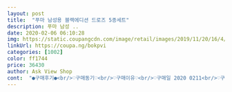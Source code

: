 ```yaml
---
layout: post 
title:  "푸마 남성용 블랙에디션 드로즈 5종세트" 
description: 푸마 남성 ..
date: 2020-02-06 06:10:28 
img: https://static.coupangcdn.com/image/retail/images/2019/11/20/16/4/5ae12d03-aa5c-40e2-849e-60432bb6595c.jpg 
linkUrl: https://coupa.ng/bokpvi 
categories: [1002] 
color: ff1744 
price: 36430 
author: Ask View Shop 
cont:  "●구매후기●<br/>♡구매동기♡<br/>♡구매이유♡<br/>♡구매일 2020 0211<br/>♡구입가격 36430원<br/>♡구입가격 36820원<br/>♡사이즈 95(s)<br/>♡아쉬운점<br/>♡제조국 인도네시아<br/>♡제조귀 중국<br/>♡주문일 2020 0209<br/>개별포장 되어잇어서 선물용으로도 괜찮을것 같아요<br/>배송받아보고 상품이 괜찮아서 재구매 햇습니다<br/>사이즈도 정사이즈고 배송 받아보니 제품 괜찮아서 재구매 하려구요<br/>색상은 5가지 색상이고 밴드도 짱짱하고 스판이라서 아들이 편하다고 하네요<br/>수량5개 들어잇구요  개별포장 되어잇어요<br/>스판이라서 활동량 많은 학생들편하게 입을수 잇을것 같아요<br/>신랑 속옷 교체 시기라 구매했어요<br/>잘 입겟습디다<br/>잘입겟습니다<br/>재구매 상품입니다<br/>저는 상품 만족도가 높아서 재구매 하려구요<br/>전날 구매가격은 36430원인데 가격이 하루사이에 올랏네요<br/>중학생아들 속옷 필요해서 구매햇습니다<br/>직업 특성상 많이 움직이는 사람이라 땀도 많이 나는데<br/>통풍성도 좋고, 스판기도 좋다고하네요<br/>활동량 많은 학생들이 입기에도 좋은것같아요<br/>" 
---
```

